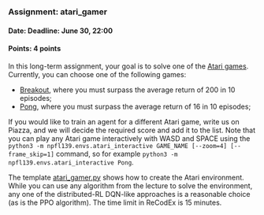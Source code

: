 ### Assignment: atari_gamer
#### Date: Deadline: June 30, 22:00
#### Points: 4 points

In this long-term assignment, your goal is to solve one of the
[Atari games](https://ale.farama.org/environments/). Currently, you can choose
one of the following games:
- [Breakout](https://ale.farama.org/environments/breakout/), where you must surpass the
  average return of 200 in 10 episodes;
- [Pong](https://ale.farama.org/environments/pong/), where you must surpass the
  average return of 16 in 10 episodes;

If you would like to train an agent for a different Atari game, write us on
Piazza, and we will decide the required score and add it to the list. Note that
you can play any Atari game interactively with WASD and SPACE using the
`python3 -m npfl139.envs.atari_interactive GAME_NAME [--zoom=4] [--frame_skip=1]`
command, so for example `python3 -m npfl139.envs.atari_interactive Pong`.

The template [atari_gamer.py](https://github.com/ufal/npfl139/tree/master/labs/06/atari_gamer.py)
shows how to create the Atari environment. While you can use any algorithm from
the lecture to solve the environment, any one of the distributed-RL DQN-like
approaches is a reasonable choice (as is the PPO algorithm). The time limit in
ReCodEx is 15 minutes.
